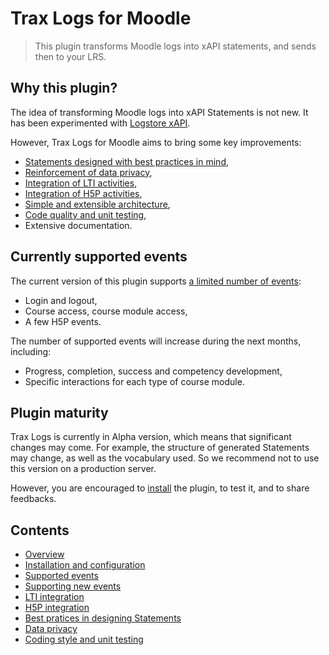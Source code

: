 # Trax Logs for Moodle

> This plugin transforms Moodle logs into xAPI statements, and sends then to your LRS.


## Why this plugin?

The idea of transforming Moodle logs into xAPI Statements is not new. 
It has been experimented with [Logstore xAPI](https://moodle.org/plugins/view/logstore_xapi).

However, Trax Logs for Moodle aims to bring some key improvements:
* [Statements designed with best practices in mind](doc/best-practices.md),
* [Reinforcement of data privacy](doc/privacy.md),
* [Integration of LTI activities](doc/lti.md),
* [Integration of H5P activities](doc/h5p.md),
* [Simple and extensible architecture](doc/extend.md),
* [Code quality and unit testing](doc/test.md),
* Extensive documentation.


## Currently supported events

The current version of this plugin supports [a limited number of events](doc/events.md):
* Login and logout,
* Course access, course module access,
* A few H5P events.

The number of supported events will increase during the next months, including:
* Progress, completion, success and competency development,
* Specific interactions for each type of course module.


## Plugin maturity

Trax Logs is currently in Alpha version, which means that significant changes may come.
For example, the structure of generated Statements may change, as well as the vocabulary used.
So we recommend not to use this version on a production server.

However, you are encouraged to [install](doc/install.md) the plugin, to test it, and to share feedbacks.


## Contents

* [Overview](README.md)
* [Installation and configuration](doc/install.md)
* [Supported events](doc/events.md)
* [Supporting new events](doc/extend.md)
* [LTI integration](doc/lti.md)
* [H5P integration](doc/h5p.md)
* [Best pratices in designing Statements](doc/best-practices.md)
* [Data privacy](doc/privacy.md)
* [Coding style and unit testing](doc/test.md)

